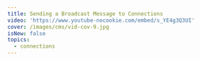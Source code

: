 ```yaml
---
title: Sending a Broadcast Message to Connections
video: 'https://www.youtube-nocookie.com/embed/s_YE4g3Q3UI'
cover: /images/cms/vid-cov-9.jpg
isNew: false
topics:
  - connections
---
```

